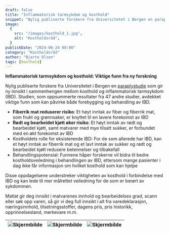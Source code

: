 ```yaml
---
draft: false
title: "Inflammatorisk tarmsykdom og kosthold"
snippet: "Nylig publiserte forskere fra Universitetet i Bergen en paraplystudie som gir ny innsikt i sammenhengen mellom kosthold og inflammatorisk tarmsykdom (IBD). Studien, som oppsummerte resultater fra 47 andre studier, avdekket viktige funn som kan påvirke både forebygging og behandling av IBD."
image:
  {
    src: "/images/kosthold_1.jpg",
    alt: "Kostholdsråd",
  }
publishDate: "2024-06-24 08:00"
category: "Kostholdsråd"
author: "Bjarte Olsen"
tags: [kosthold]
---
```


**Inflammatorisk tarmsykdom og kosthold: Viktige funn fra ny forskning**

Nylig publiserte forskere fra Universitetet i Bergen en [paraplystudie](https://www.sciencedirect.com/science/article/pii/S216183132400053X) som gir ny innsikt i sammenhengen mellom kosthold og inflammatorisk tarmsykdom (IBD). Studien, som oppsummerte resultater fra 47 andre studier, avdekket viktige funn som kan påvirke både forebygging og behandling av IBD.

- **Fiberrik mat reduserer risiko**: Et høyt inntak av fiber og fiberrik mat, som frukt og grønnsaker, er knyttet til en lavere forekomst av IBD
- **Rødt og bearbeidet kjøtt øker risiko**: Et høyt inntak av rødt og bearbeidet kjøtt, samt matvarer med mye tilsatt sukker, er forbundet med en økt forekomst av IBD
- Kostholdets rolle for eksisterende IBD: For de som allerede har IBD, kan et høyt inntak av fiberrik mat og et lavt inntak av sukker og rødt og bearbeidet kjøtt redusere betennelser og tilbakefall
- Behandlingspotensial: Funnene håper forskerne vil bidra til bedre kostholdsveiledning i behandlingen av IBD, ettersom mange pasienter i dag ikke får informasjon om hvilket kosthold som kan hjelpe

Disse oppdagelsene understreker viktigheten av kosthold i forbindelse med IBD og kan lede til mer målrettet veiledning for de som er berørt av sykdommen.

Matlat gir deg innsikt i matvarenes innhold og bearbeidelses grad, scann eller søk opp varen, så gir vi deg full innsikt i alt fra varedeklarasjon, næringsinnhold, tilsetningsstoffer, dagens pris, pris historikk, opprinnelsesland, merkevare m.m.

| ![Skjermbilde](/images/GlutefriSkjerm1.jpg) | ![Skjermbilde](/images/GlutefriSkjerm2.jpg) | ![Skjermbilde](/images/GlutefriSkjerm3.jpg) |
| ------------------------------------------- | ------------------------------------------- | ------------------------------------------- |